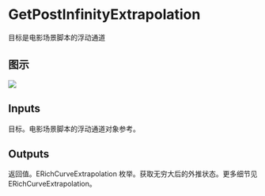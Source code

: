 # GetPostInfinityExtrapolation

目标是电影场景脚本的浮动通道

## 图示

![]($-20221218-20492657.png)

## Inputs

目标。电影场景脚本的浮动通道对象参考。  

## Outputs

返回值。ERichCurveExtrapolation 枚举。获取无穷大后的外推状态。更多细节见ERichCurveExtrapolation。
